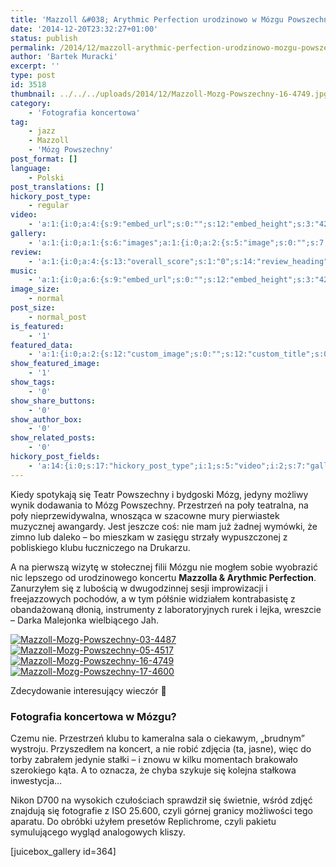 ```yaml
---
title: 'Mazzoll &#038; Arythmic Perfection urodzinowo w Mózgu Powszechnym'
date: '2014-12-20T23:32:27+01:00'
status: publish
permalink: /2014/12/mazzoll-arythmic-perfection-urodzinowo-mozgu-powszechnym
author: 'Bartek Muracki'
excerpt: ''
type: post
id: 3518
thumbnail: ../../../uploads/2014/12/Mazzoll-Mozg-Powszechny-16-4749.jpg
category:
    - 'Fotografia koncertowa'
tag:
    - jazz
    - Mazzoll
    - 'Mózg Powszechny'
post_format: []
language:
    - Polski
post_translations: []
hickory_post_type:
    - regular
video:
    - 'a:1:{i:0;a:4:{s:9:"embed_url";s:0:"";s:12:"embed_height";s:3:"420";s:15:"self_hosted_url";s:0:"";s:18:"self_hosted_height";s:3:"420";}}'
gallery:
    - 'a:1:{i:0;a:1:{s:6:"images";a:1:{i:0;a:2:{s:5:"image";s:0:"";s:7:"caption";s:0:"";}}}}'
review:
    - 'a:1:{i:0;a:4:{s:13:"overall_score";s:1:"0";s:14:"review_heading";s:0:"";s:12:"summary_text";s:0:"";s:8:"criteria";a:1:{i:0;a:2:{s:4:"name";s:0:"";s:5:"score";s:1:"0";}}}}'
music:
    - 'a:1:{i:0;a:6:{s:9:"embed_url";s:0:"";s:12:"embed_height";s:3:"420";s:16:"soundcloud_embed";s:0:"";s:33:"soundcloud_include_featured_image";s:1:"0";s:13:"spotify_embed";s:0:"";s:30:"spotify_include_featured_image";s:1:"0";}}'
image_size:
    - normal
post_size:
    - normal_post
is_featured:
    - '1'
featured_data:
    - 'a:1:{i:0;a:2:{s:12:"custom_image";s:0:"";s:12:"custom_title";s:0:"";}}'
show_featured_image:
    - '1'
show_tags:
    - '0'
show_share_buttons:
    - '0'
show_author_box:
    - '0'
show_related_posts:
    - '0'
hickory_post_fields:
    - 'a:14:{i:0;s:17:"hickory_post_type";i:1;s:5:"video";i:2;s:7:"gallery";i:3;s:6:"review";i:4;s:5:"music";i:5;s:10:"image_size";i:6;s:9:"post_size";i:7;s:11:"is_featured";i:8;s:13:"featured_data";i:9;s:19:"show_featured_image";i:10;s:9:"show_tags";i:11;s:18:"show_share_buttons";i:12;s:15:"show_author_box";i:13;s:18:"show_related_posts";}'
---
```

Kiedy spotykają się Teatr Powszechny i bydgoski Mózg, jedyny możliwy wynik dodawania to Mózg Powszechny. Przestrzeń na poły teatralna, na poły nieprzewidywalna, wnosząca w szacowne mury pierwiastek muzycznej awangardy. Jest jeszcze coś: nie mam już żadnej wymówki, że zimno lub daleko – bo mieszkam w zasięgu strzały wypuszczonej z pobliskiego klubu łuczniczego na Drukarzu.

A na pierwszą wizytę w stołecznej filii Mózgu nie mogłem sobie wyobrazić nic lepszego od urodzinowego koncertu **Mazzolla &amp; Arythmic Perfection**. Zanurzyłem się z lubością w dwugodzinnej sesji improwizacji i freejazzowych pochodów, a w tym półśnie widziałem kontrabasistę z obandażowaną dłonią, instrumenty z laboratoryjnych rurek i lejka, wreszcie – Darka Malejonka wielbiącego Jah.

[![Mazzoll-Mozg-Powszechny-03-4487](http://music.bartekmuracki.com/wp-content/uploads/2014/12/Mazzoll-Mozg-Powszechny-03-4487.jpg)  ](http://photos.music.bartekmuracki.com/fotografia-koncertowa/364/Mazzoll-&-Arythmic-Perfection-Mozg-Powszechny/#1) [![Mazzoll-Mozg-Powszechny-05-4517](http://music.bartekmuracki.com/wp-content/uploads/2014/12/Mazzoll-Mozg-Powszechny-05-4517.jpg)  ](http://photos.music.bartekmuracki.com/fotografia-koncertowa/364/Mazzoll-&-Arythmic-Perfection-Mozg-Powszechny/#1) [![Mazzoll-Mozg-Powszechny-16-4749](http://music.bartekmuracki.com/wp-content/uploads/2014/12/Mazzoll-Mozg-Powszechny-16-4749.jpg)  ](http://photos.music.bartekmuracki.com/fotografia-koncertowa/364/Mazzoll-&-Arythmic-Perfection-Mozg-Powszechny/#1) [![Mazzoll-Mozg-Powszechny-17-4600](http://music.bartekmuracki.com/wp-content/uploads/2014/12/Mazzoll-Mozg-Powszechny-17-4600.jpg)](http://photos.music.bartekmuracki.com/fotografia-koncertowa/364/Mazzoll-&-Arythmic-Perfection-Mozg-Powszechny/#1)

Zdecydowanie interesujący wieczór 🙂

### Fotografia koncertowa w Mózgu?

Czemu nie. Przestrzeń klubu to kameralna sala o ciekawym, „brudnym” wystroju. Przyszedłem na koncert, a nie robić zdjęcia (ta, jasne), więc do torby zabrałem jedynie stałki – i znowu w kilku momentach brakowało szerokiego kąta. A to oznacza, że chyba szykuje się kolejna stałkowa inwestycja…

Nikon D700 na wysokich czułościach sprawdził się świetnie, wśród zdjęć znajdują się fotografie z ISO 25.600, czyli górnej granicy możliwości tego aparatu. Do obróbki użyłem presetów Replichrome, czyli pakietu symulującego wygląd analogowych kliszy.

\[juicebox\_gallery id=364\]